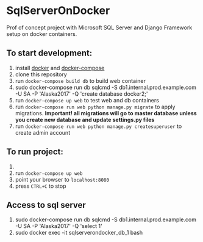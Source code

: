 # SqlServerOnDocker
Prof of concept project with Microsoft SQL Server and Django Framework setup on docker containers.

## To start development:
1. install [docker](https://docs.docker.com/#/components) and [docker-compose](https://docs.docker.com/compose/install/)
2. clone this repository
2. run `docker-compose build db` to build web container
2. sudo docker-compose run db sqlcmd -S db1.internal.prod.example.com -U SA -P 'Alaska2017' -Q 'create database docker2;'
3. run `docker-compose up web` to test web and db containers
5. run `docker-compose run web python manage.py migrate` to apply migrations. **Important! all migrations will go to master database unless you create new database and update settings.py files**
6. run `docker-compose run web python manage.py createsuperuser` to create admin account

## To run project:
1. 
1. run `docker-compose up web`
2. point your browser to `localhost:8080`
3. press `CTRL+C` to stop

## Access to sql server
1. sudo docker-compose run db sqlcmd -S db1.internal.prod.example.com -U SA -P 'Alaska2017' -Q 'select 1'
2. sudo docker exec -it sqlserverondocker_db_1 bash